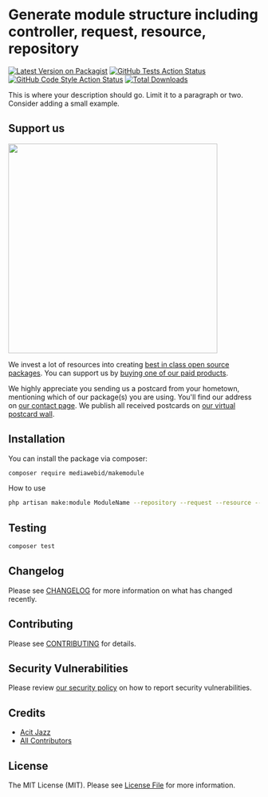 # Generate module structure including controller, request, resource, repository

[![Latest Version on Packagist](https://img.shields.io/packagist/v/mediawebid/makemodule.svg?style=flat-square)](https://packagist.org/packages/mediawebid/makemodule)
[![GitHub Tests Action Status](https://img.shields.io/github/actions/workflow/status/mediawebid/makemodule/run-tests.yml?branch=main&label=tests&style=flat-square)](https://github.com/mediawebid/makemodule/actions?query=workflow%3Arun-tests+branch%3Amain)
[![GitHub Code Style Action Status](https://img.shields.io/github/actions/workflow/status/mediawebid/makemodule/fix-php-code-style-issues.yml?branch=main&label=code%20style&style=flat-square)](https://github.com/mediawebid/makemodule/actions?query=workflow%3A"Fix+PHP+code+style+issues"+branch%3Amain)
[![Total Downloads](https://img.shields.io/packagist/dt/mediawebid/makemodule.svg?style=flat-square)](https://packagist.org/packages/mediawebid/makemodule)

This is where your description should go. Limit it to a paragraph or two. Consider adding a small example.

## Support us

[<img src="https://github-ads.s3.eu-central-1.amazonaws.com/makemodule.jpg?t=1" width="419px" />](https://spatie.be/github-ad-click/makemodule)

We invest a lot of resources into creating [best in class open source packages](https://spatie.be/open-source). You can support us by [buying one of our paid products](https://spatie.be/open-source/support-us).

We highly appreciate you sending us a postcard from your hometown, mentioning which of our package(s) you are using. You'll find our address on [our contact page](https://spatie.be/about-us). We publish all received postcards on [our virtual postcard wall](https://spatie.be/open-source/postcards).

## Installation

You can install the package via composer:

```bash
composer require mediawebid/makemodule
```

How to use

```bash
php artisan make:module ModuleName --repository --request --resource --backend --frontend  --controller
```

## Testing

```bash
composer test
```

## Changelog

Please see [CHANGELOG](CHANGELOG.md) for more information on what has changed recently.

## Contributing

Please see [CONTRIBUTING](CONTRIBUTING.md) for details.

## Security Vulnerabilities

Please review [our security policy](../../security/policy) on how to report security vulnerabilities.

## Credits

- [Acit Jazz](https://github.com/AcitJazz)
- [All Contributors](../../contributors)

## License

The MIT License (MIT). Please see [License File](LICENSE.md) for more information.
